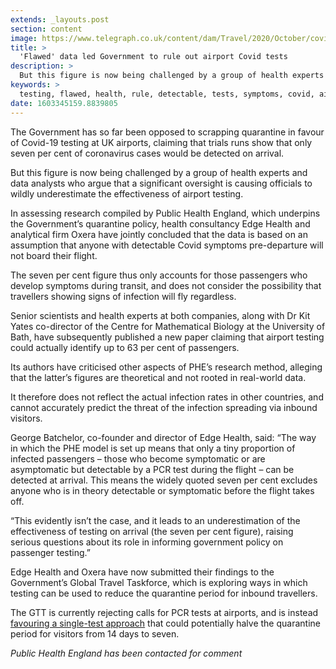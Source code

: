 ```yaml
--- 
extends: _layouts.post 
section: content 
image: https://www.telegraph.co.uk/content/dam/Travel/2020/October/covid-pcr-test-getty.jpg?impolicy=logo-overlay 
title: > 
  'Flawed' data led Government to rule out airport Covid tests 
description: > 
  But this figure is now being challenged by a group of health experts and data analysts who argue that a significant oversight is causing officials to wildly underestimate the effectiveness of airport testing.The seven per cent figure thus only accounts for those passengers who develop symptoms during transit, and does not consider the possibility that travellers showing signs of infection will fly regardless.Its authors have criticised other aspects of PHE’s research method, alleging that the latter’s figures are theoretical and not rooted in real-world data.It therefore does not reflect the actual infection rates in other countries, and cannot accurately predict the threat of the infection spreading via inbound visitors.This means the widely quoted seven per cent excludes anyone who is in theory detectable or symptomatic before the flight takes off. 
keywords: > 
  testing, flawed, health, rule, detectable, tests, symptoms, covid, airport, seven, infection, data, symptomatic, quarantine, figure, cent, led 
date: 1603345159.8839805 
--- 
```

<div><p>The Government has so far been opposed to scrapping quarantine in favour of Covid-19 testing at UK airports, claiming that trials runs show that only seven per cent of coronavirus cases would be detected on arrival.</p>
<p>But this figure is now being challenged by a group of health experts and data analysts who argue that a significant oversight is causing officials to wildly underestimate the effectiveness of airport testing.</p>
<p>In assessing research compiled by Public Health England, which underpins the Government&#8217;s quarantine policy, health consultancy Edge Health and analytical firm Oxera have jointly concluded that the data is based on an assumption that anyone with detectable Covid symptoms pre-departure will not board their flight.</p>
<p>The seven per cent figure thus only accounts for those passengers who develop symptoms during transit, and does not consider the possibility that travellers showing signs of infection will fly regardless.</p>
<p>Senior scientists and health experts at both companies, along with Dr Kit Yates co-director of the Centre for Mathematical Biology at the University of Bath, have subsequently published a new paper claiming that airport testing could actually identify up to 63 per cent of passengers.</p>
<p>Its authors have criticised other aspects of PHE&#8217;s research method, alleging that the latter&#8217;s figures are theoretical and not rooted in real-world data.&#160;</p>
<p>It therefore does not reflect the actual infection rates in other countries, and cannot accurately predict the threat of the infection spreading via inbound visitors.</p>
<p>George Batchelor, co-founder and director of Edge Health, said: &#8220;The way in which the PHE model is set up means that only a tiny proportion of infected passengers &#8211; those who become symptomatic or are asymptomatic but detectable by a PCR test during the flight &#8211; can be detected at arrival. This means the widely quoted seven per cent excludes anyone who is in theory detectable or symptomatic before the flight takes off.&#160;</p>
<p>&#8220;This evidently isn&#8217;t the case, and it leads to an underestimation of the effectiveness of testing on arrival (the seven per cent figure), raising serious questions about its role in informing government policy on passenger testing.&#8221;</p>
<p>Edge Health and Oxera have now submitted their findings to the Government&#8217;s Global Travel Taskforce, which is exploring ways in which testing can be used to reduce the quarantine period for inbound travellers.</p>
<p>The GTT is currently rejecting calls for PCR tests at airports, and is instead <a href="https://www.telegraph.co.uk/news/2020/10/14/grant-shapps-signals-seven-day-quarantine-travellers-single/" target="_blank">favouring a single-test approach</a> that could potentially halve the quarantine period for visitors from 14 days to seven.</p>
<p><i>Public Health England has been contacted for comment</i></p>
<p></p>
</div>